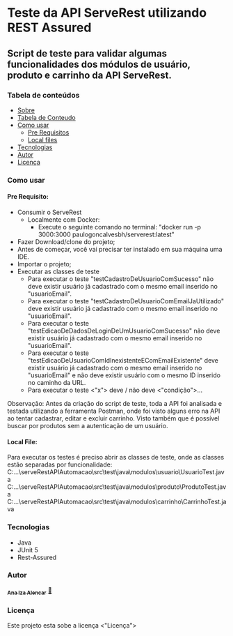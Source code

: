 # Teste da API ServeRest utilizando REST Assured

## Script de teste para validar algumas funcionalidades dos módulos de usuário, produto e carrinho da API ServeRest.

### Tabela de conteúdos 

<!--ts-->
* [Sobre](#Sobre)
* [Tabela de Conteudo](#tabela-de-conteudo)
* [Como usar](#como-usar)
    * [Pre Requisitos](#pre-requisitos)
    * [Local files](#local-files)
* [Tecnologias](#tecnologias)
* [Autor](#autor)
* [Licença](#licença)
<!--te-->

### Como usar
#### Pre Requisito:
* Consumir o ServeRest
  * Localmente com Docker:
    * Execute o seguinte comando no terminal: "docker run -p 3000:3000 paulogoncalvesbh/serverest:latest"
* Fazer Download/clone do projeto;
* Antes de começar, você vai precisar ter instalado em sua máquina uma IDE.
* Importar o projeto;
* Executar as classes de teste
  * Para executar o teste "testCadastroDeUsuarioComSucesso" não deve existir usuário já cadastrado com o mesmo email inserido no "usuarioEmail".
  * Para executar o teste "testCadastroDeUsuarioComEmailJaUtilizado" deve existir usuário já cadastrado com o mesmo email inserido no "usuarioEmail".
  * Para executar o teste "testEdicaoDeDadosDeLoginDeUmUsuarioComSucesso" não deve existir usuário já cadastrado com o mesmo email inserido no "usuarioEmail".
  * Para executar o teste "testEdicaoDeUsuarioComIdInexistenteEComEmailExistente" deve existir usuário já cadastrado com o mesmo email inserido no "usuarioEmail" e não deve existir usuário com o mesmo ID inserido no caminho da URL. 
  * Para executar o teste <"x"> deve / não deve <"condição">...

Observação: Antes da criação do script de teste, toda a API foi analisada e testada utilizando  a ferramenta Postman, onde foi visto alguns erro na API ao tentar cadastrar, editar e excluir carrinho. Visto também que é possível buscar por produtos sem a autenticação de um usuário.

#### Local File:
Para executar os testes é preciso abrir as classes de teste, onde as classes estão separadas por funcionalidade:
C:...\serveRestAPIAutomacao\src\test\java\modulos\usuario\UsuarioTest.java
C:...\serveRestAPIAutomacao\src\test\java\modulos\produto\ProdutoTest.java
C:...\serveRestAPIAutomacao\src\test\java\modulos\carrinho\CarrinhoTest.java

### Tecnologias 
* Java
* JUnit 5
* Rest-Assured


### Autor
<a href="https://linkedin.com/in/ana-iza-alencar-b5a33b123">
 <sub><b>Ana Iza Alencar</b></sub></a> <a href="https://linkedin.com/in/ana-iza-alencar-b5a33b123" title="Rocketseat">🚀</a>
 <br />

### Licença
Este projeto esta sobe a licença <"Licença">

